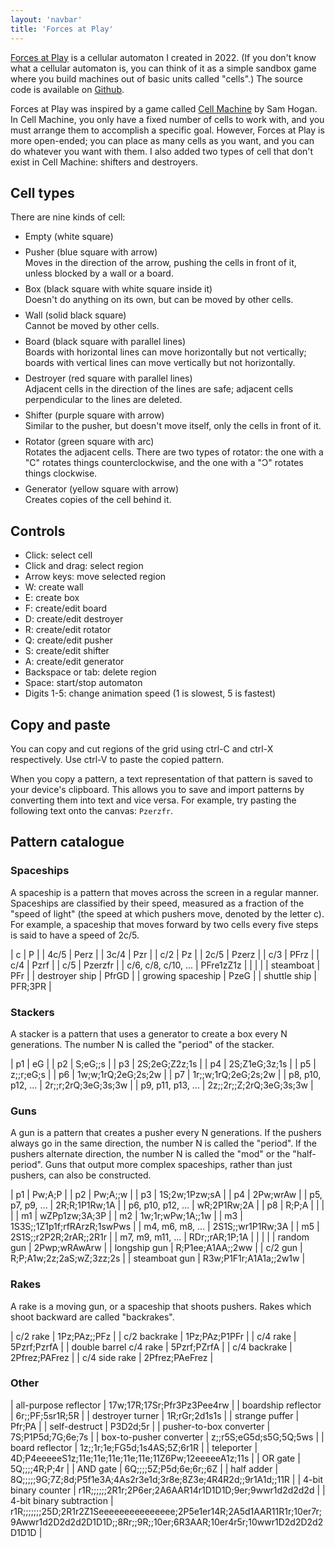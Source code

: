 ```yaml
---
layout: 'navbar'
title: 'Forces at Play'
---
```


<style>
  table {
    border-collapse: collapse;
  }

  td {
    padding-right: 50px;
    border-top: 1px solid lightgray;
    border-bottom: 1px solid lightgray;
  }

  li p {
    margin: 8px 0;
  }
</style>

[Forces at Play](/games/forces-at-play) is a cellular automaton I created in 2022. (If you don't know what a cellular automaton is, you can think of it as a simple sandbox game where you build machines out of basic units called "cells".) The source code is available on [Github](https://github.com/UnaryPlus/forces-at-play).

Forces at Play was inspired by a game called [Cell Machine](https://samhogan.itch.io/cell-machine) by Sam Hogan. In Cell Machine, you only have a fixed number of cells to work with, and you must arrange them to accomplish a specific goal. However, Forces at Play is more open-ended; you can place as many cells as you want, and you can do whatever you want with them. I also added two types of cell that don't exist in Cell Machine: shifters and destroyers.

## Cell types

There are nine kinds of cell:

* Empty (white square)

* Pusher (blue square with arrow)\
  Moves in the direction of the arrow, pushing the cells in front of it, unless blocked by a wall or a board.

* Box (black square with white square inside it)\
  Doesn't do anything on its own, but can be moved by other cells.

* Wall (solid black square)\
  Cannot be moved by other cells.

* Board (black square with parallel lines)\
  Boards with horizontal lines can move horizontally but not vertically; boards with vertical lines can move vertically but not horizontally.

* Destroyer (red square with parallel lines)\
  Adjacent cells in the direction of the lines are safe; adjacent cells perpendicular to the lines are deleted.

* Shifter (purple square with arrow)\
  Similar to the pusher, but doesn't move itself, only the cells in front of it.

* Rotator (green square with arc)\
  Rotates the adjacent cells. There are two types of rotator: the one with a "C" rotates things counterclockwise, and the one with a "Ɔ" rotates things clockwise.

* Generator (yellow square with arrow)\
  Creates copies of the cell behind it.

## Controls

* Click: select cell
* Click and drag: select region
* Arrow keys: move selected region
* W: create wall
* E: create box
* F: create/edit board
* D: create/edit destroyer
* R: create/edit rotator
* Q: create/edit pusher
* S: create/edit shifter
* A: create/edit generator
* Backspace or tab: delete region
* Space: start/stop automaton
* Digits 1-5: change animation speed (1 is slowest, 5 is fastest)

## Copy and paste

You can copy and cut regions of the grid using ctrl-C and ctrl-X respectively.
Use ctrl-V to paste the copied pattern.

When you copy a pattern, a text representation of that pattern is saved to your
device's clipboard. This allows you to save and import patterns by converting
them into text and vice versa. For example, try pasting the following text
onto the canvas: `Pzerzfr`.

## Pattern catalogue

### Spaceships

A spaceship is a pattern that moves across the screen in a regular manner. Spaceships are classified by their speed, measured as a fraction of the "speed of light" (the speed at which pushers move, denoted by the letter c). For example, a spaceship that moves forward by two cells every five steps is said to have a speed of 2c/5.

| c | P |
| 4c/5 | Perz |
| 3c/4 | Pzr |
| c/2 | Pz |
| 2c/5 | Pzerz |
| c/3 | PFrz |
| c/4 | Pzrf |
| c/5 | Pzerzfr |
| c/6, c/8, c/10, ... | PFre1zZ1z |
| | |
| steamboat | PFr |
| destroyer ship | PfrGD |
| growing spaceship | PzeG |
| shuttle ship | PFR;3PR |

### Stackers

A stacker is a pattern that uses a generator to create a box every N generations. The number N is called the "period" of the stacker.

| p1 | eG |
| p2 | S;eG;;s |
| p3 | 2S;2eG;Z2z;1s |
| p4 | 2S;Z1eG;3z;1s |
| p5 | z;;r;eG;s |
| p6 | 1w;w;1rQ;2eG;2s;2w |
| p7 | 1r;;w;1rQ;2eG;2s;2w |
| p8, p10, p12, ... | 2r;;r;2rQ;3eG;3s;3w |
| p9, p11, p13, ... | 2z;;2r;;Z;2rQ;3eG;3s;3w |

### Guns

A gun is a pattern that creates a pusher every N generations. If the pushers always go in the same direction, the number N is called the "period". If the pushers alternate direction, the number N is called the "mod" or the "half-period". Guns that output more complex spaceships, rather than just pushers, can also be constructed.

| p1 | Pw;A;P |
| p2 | Pw;A;;w |
| p3 | 1S;2w;1Pzw;sA |
| p4 | 2Pw;wrAw |
| p5, p7, p9, ... | 2R;R;1P1Rw;1A |
| p6, p10, p12, ... | wR;2P1Rw;2A |
| p8 | R;P;A |
| | |
| m1 | wZPp1zw;3A;3P |
| m2 | 1w;1r;wPw;1A;;1w |
| m3 | 1S3S;;1Z1p1f;rfRArzR;1swPws |
| m4, m6, m8, ... | 2S1S;;wr1P1Rw;3A |
| m5 | 2S1S;;r2P2R;2rAR;;2R1r |
| m7, m9, m11, ... | RDr;;rAR;1P;1A |
| | |
| random gun | 2Pwp;wRAwArw |
| longship gun | R;P1ee;A1AA;;2ww |
| c/2 gun | R;P;A1w;2z;2aS;wZ;3zz;2s |
| steamboat gun | R3w;P1F1r;A1A1a;;2w1w |

### Rakes

A rake is a moving gun, or a spaceship that shoots pushers. Rakes which shoot backward are called "backrakes".

| c/2 rake | 1Pz;PAz;;PFz |
| c/2 backrake | 1Pz;PAz;P1PFr |
| c/4 rake | 5Pzrf;PzrfA |
| double barrel c/4 rake | 5Pzrf;PZrfA |
| c/4 backrake | 2Pfrez;PAFrez |
| c/4 side rake | 2Pfrez;PAeFrez |

### Other

| all-purpose reflector | 17w;17R;17Sr;Pfr3Pz3Pee4rw |
| boardship reflector | 6r;;PF;5sr1R;5R |
| destroyer turner | 1R;rGr;2d1s1s |
| strange puffer | Pfr;PA |
| self-destruct | P3D2d;5r |
| pusher-to-box converter | 7S;P1P5d;7G;6e;7s |
| box-to-pusher converter | z;;r5S;eG5d;s5G;5Q;5ws |
| board reflector | 1z;;1r;1e;FG5d;1s4AS;5Z;6r1R |
| teleporter | 4D;P4eeeeeS1z;11e;11e;11e;11e;11e;11Z6Pw;12eeeeeA1z;11s |
| OR gate | 5Q;;;;4R;P;4r |
| AND gate | 6Q;;;;5Z;P5d;6e;6r;;6Z |
| half adder | 8Q;;;;;9G;7Z;8d;P5f1e3A;4As2r3e1d;3r8e;8Z3e;4R4R2d;;9r1A1d;;11R |
| 4-bit binary counter | r1R;;;;;;2R1r;2P6er;2A6AAR14r1D1D1D;9er;9wwr1d2d2d2d |
| 4-bit binary subtraction | r1R;;;;;;;25D;2R1r2Z1Seeeeeeeeeeeeeee;2P5e1er14R;2A5d1AAR11R1r;10er7r;9Awwr1d2D2d2d2D1D1D;;8Rr;;9R;;10er;6R3AAR;10er4r5r;10wwr1D2d2D2d2D1D1D |